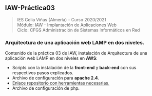 ## IAW-Práctica03
> IES Celia Viñas (Almería) - Curso 2020/2021  
> Módulo: IAW - Implantación de Aplicaciones Web  
> Ciclo: CFGS Administración de Sistemas Informáticos en Red  
### Arquitectura de una aplicación web LAMP en dos niveles.
Contenido de la práctica 03 de IAW, instalación de Arquitectura de una aplicación web LAMP en dos niveles en **AWS**:


- Scripts con la instalación de la **front-end** y **back-end** con sus respectivos pasos explicados.
- Archivo de configuración para **apache 2.4**.
- [Enlace repositorio con herramientas necesarias.][GitHub]
- Archivo de configuración de php.





[GitHub]: https://github.com/jacobo87/IAW-Practica03
